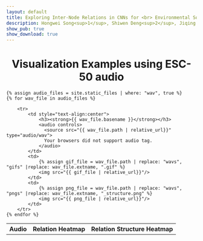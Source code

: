 ```yaml
---
layout: default
title: Exploring Inter-Node Relations in CNNs for <br> Environmental Sound Classification
description: Hongwei Song<sup>1</sup>, Shiwen Deng<sup>2</sup>, Jiqing Han<sup>1</sup> <br> <a href="http://en.hit.edu.cn/about/overview?s=info" style="color:pink;"><sup>1</sup>Harbin Institute of Technology, China</a>  <br> <a href="http://www.hrbnu.edu.cn/" style="color:pink;"><sup>2</sup>Harbin Normal University, China</a>
show_pub: true
show_download: true
---
```

<h1 style="text-align:center"> Visualization Examples using ESC-50 audio </h1>

<table width="200%">
    <tr>
        <th>Audio</th>
        <th>Relation Heatmap</th>
        <th>Relation Structure Heatmap</th>
    </tr>

    {% assign audio_files = site.static_files | where: "wav", true %}
    {% for wav_file in audio_files %}

        <tr>
            <td style="text-align:center">
                <h3><strong>{{ wav_file.basename }}</strong></h3>
                <audio controls>
                  <source src="{{ wav_file.path | relative_url}}" type="audio/wav">
                  Your browsers did not support audio tag.
                </audio>
            </td>
            <td>
                {% assign gif_file = wav_file.path | replace: "wavs", "gifs" |replace: wav_file.extname, ".gif" %}
                <img src="{{ gif_file | relative_url}}"/>
            </td>
            <td>
                {% assign png_file = wav_file.path | replace: "wavs", "pngs" |replace: wav_file.extname, "_structure.png" %}
                <img src="{{ png_file | relative_url}}"/>
            </td>
        </tr>
    {% endfor %}
</table>
